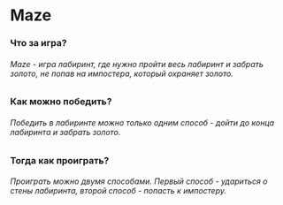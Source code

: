 # Maze
### Что за игра?
###### Maze - игра лабиринт, где нужно пройти весь лабиринт и забрать золото, не попав на импостера, который охраняет золото.
### Как можно победить?
###### Победить в лабиринте можно только одним способ - дойти до конца лабиринта и забрать золото.
### Тогда как проиграть?
###### Проиграть можно двумя способами. Первый способ - удариться о стены лабиринта, второй способ - попасть к импостеру.

